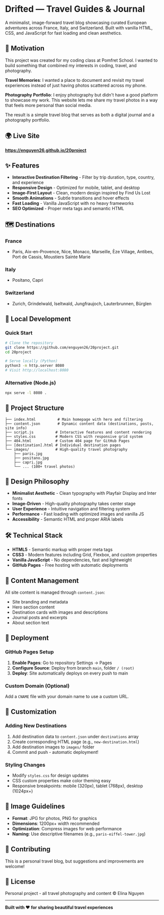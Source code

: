 # Drifted — Travel Guides & Journal

A minimalist, image-forward travel blog showcasing curated European adventures across France, Italy, and Switzerland. Built with vanilla HTML, CSS, and JavaScript for fast loading and clean aesthetics.

## 💭 Motivation

This project was created for my coding class at Pomfret School. I wanted to build something that combined my interests in coding, travel, and photography.

**Travel Memories**: I wanted a place to document and revisit my travel experiences instead of just having photos scattered across my phone.

**Photography Portfolio**: I enjoy photography but didn't have a good platform to showcase my work. This website lets me share my travel photos in a way that feels more personal than social media.

The result is a simple travel blog that serves as both a digital journal and a photography portfolio.

## 🌍 Live Site

**https://enguyen26.github.io/20project**

## ✨ Features

- **Interactive Destination Filtering** - Filter by trip duration, type, country, and experience
- **Responsive Design** - Optimized for mobile, tablet, and desktop
- **Image-First Layout** - Clean, modern design inspired by Find Us Lost
- **Smooth Animations** - Subtle transitions and hover effects
- **Fast Loading** - Vanilla JavaScript with no heavy frameworks
- **SEO Optimized** - Proper meta tags and semantic HTML

## 🗺️ Destinations

### France
- Paris, Aix-en-Provence, Nice, Monaco, Marseille, Èze Village, Antibes, Port de Cassis, Moustiers Sainte Marie

### Italy  
- Positano, Capri

### Switzerland
- Zurich, Grindelwald, Iseltwald, Jungfraujoch, Lauterbrunnen, Bürglen

## 🚀 Local Development

### Quick Start
```bash
# Clone the repository
git clone https://github.com/enguyen26/20project.git
cd 20project

# Serve locally (Python)
python3 -m http.server 8080
# Visit http://localhost:8080
```

### Alternative (Node.js)
```bash
npx serve -l 8080 .
```

## 📁 Project Structure

```
├── index.html          # Main homepage with hero and filtering
├── content.json        # Dynamic content data (destinations, posts, site info)
├── script.js          # Interactive features and content rendering
├── styles.css         # Modern CSS with responsive grid system
├── 404.html           # Custom 404 page for GitHub Pages
├── [destination].html # Individual destination pages
└── images/            # High-quality travel photography
    ├── paris.jpg
    ├── positano.jpg
    ├── capri.jpg
    └── ... (100+ travel photos)
```

## 🎨 Design Philosophy

- **Minimalist Aesthetic** - Clean typography with Playfair Display and Inter fonts
- **Image-Driven** - High-quality photography takes center stage
- **User Experience** - Intuitive navigation and filtering system
- **Performance** - Fast loading with optimized images and vanilla JS
- **Accessibility** - Semantic HTML and proper ARIA labels

## 🛠️ Technical Stack

- **HTML5** - Semantic markup with proper meta tags
- **CSS3** - Modern features including Grid, Flexbox, and custom properties
- **Vanilla JavaScript** - No dependencies, fast and lightweight
- **GitHub Pages** - Free hosting with automatic deployments

## 📝 Content Management

All site content is managed through `content.json`:
- Site branding and metadata
- Hero section content
- Destination cards with images and descriptions
- Journal posts and excerpts
- About section text

## 🚀 Deployment

### GitHub Pages Setup
1. **Enable Pages**: Go to repository Settings → Pages
2. **Configure Source**: Deploy from branch `main`, folder `/ (root)`
3. **Deploy**: Site automatically deploys on every push to main

### Custom Domain (Optional)
Add a `CNAME` file with your domain name to use a custom URL.

## 🔧 Customization

### Adding New Destinations
1. Add destination data to `content.json` under `destinations` array
2. Create corresponding HTML page (e.g., `new-destination.html`)
3. Add destination images to `images/` folder
4. Commit and push - automatic deployment!

### Styling Changes
- Modify `styles.css` for design updates
- CSS custom properties make color theming easy
- Responsive breakpoints: mobile (320px), tablet (768px), desktop (1024px+)

## 📸 Image Guidelines

- **Format**: JPG for photos, PNG for graphics
- **Dimensions**: 1200px+ width recommended
- **Optimization**: Compress images for web performance
- **Naming**: Use descriptive filenames (e.g., `paris-eiffel-tower.jpg`)

## 🤝 Contributing

This is a personal travel blog, but suggestions and improvements are welcome!

## 📄 License

Personal project - all travel photography and content © Elina Nguyen

---

**Built with ❤️ for sharing beautiful travel experiences**